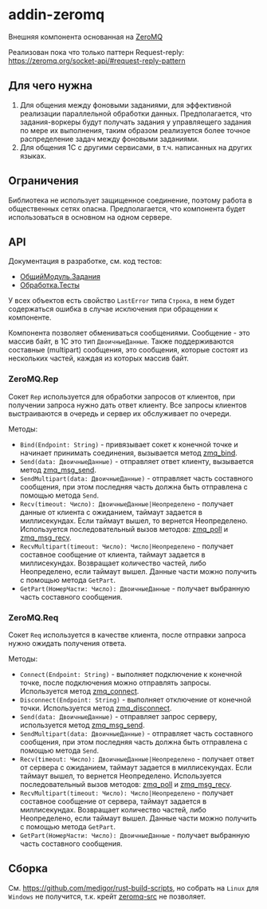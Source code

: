 # addin-zeromq

Внешняя компонента основанная на [ZeroMQ](https://zeromq.org/)

Реализован пока что только паттерн Request-reply:  
https://zeromq.org/socket-api/#request-reply-pattern

## Для чего нужна
1. Для общения между фоновыми заданиями, для эффективной реализации параллельной обработки данных. Предполагается, что задания-воркеры будут получать задания у управляещего задания по мере их выполнения, таким образом реализуется более точное распределение задач между фоновыми заданиями.
2. Для общения 1С с другими сервисами, в т.ч. написанных на других языках.

## Ограничения
Библиотека не использует защищенное соединение, поэтому работа в общественных сетях опасна. Предполагается, что компонента будет использоваться в основном на одном сервере.

## API
Документация в разработке, см. код тестов:
- [ОбщийМодуль.Задания](conf/CommonModules/Задания/Ext/Module.bsl)
- [Обработка.Тесты](conf/DataProcessors/Тесты/Forms/Форма/Ext/Form/Module.bsl)

У всех объектов есть свойство `LastError` типа `Строка`, в нем будет содержаться ошибка в случае исключения при обращении к компоненте.

Компонента позволяет обмениваться сообщениями. Сообщение - это массив байт, в 1С это тип `ДвоичныеДанные`. Также поддерживаются составные (multipart) сообщения, это сообщения, которые состоят из нескольких частей, каждая из которых массив байт.

### ZeroMQ.Rep
Сокет `Rep` используется для обработки запросов от клиентов, при получении запроса нужно дать ответ клиенту. Все запросы клиентов выстраиваются в очередь и сервер их обслуживает по очереди.

Методы:
- `Bind(Endpoint: String)` - привязывает сокет к конечной точке и начинает принимать соединения, вызывается метод [zmq_bind](https://libzmq.readthedocs.io/en/latest/zmq_bind.html).
- `Send(data: ДвоичныеДанные)` - отправляет ответ клиенту, вызывается метод [zmq_msg_send](https://libzmq.readthedocs.io/en/latest/zmq_msg_send.html).
- `SendMultipart(data: ДвоичныеДанные)` - отправляет часть составного сообщения, при этом последняя часть должна быть отправлена с помощью метода `Send`.
- `Recv(timeout: Число): ДвоичныеДанные|Неопределено` - получает данные от клиента с ожиданием, таймаут задается в миллисекундах. Если таймаут вышел, то вернется Неопределено. Используется последовательный вызов методов: [zmq_poll](https://libzmq.readthedocs.io/en/latest/zmq_poll.html) и [zmq_msg_recv](https://libzmq.readthedocs.io/en/latest/zmq_msg_recv.html).
- `RecvMultipart(timeout: Число): Число|Неопределено` - получает составное сообщение от клиента, таймаут задается в миллисекундах. Возвращает количество частей, либо Неопределено, если таймаут вышел. Данные части можно получить с помощью метода `GetPart`.
- `GetPart(НомерЧасти: Число): ДвоичныеДанные` - получает выбранную часть составного сообщения.

### ZeroMQ.Req
Сокет `Req` используется в качестве клиента, после отправки запроса нужно ожидать получения ответа.

Методы:
- `Connect(Endpoint: String)` - выполняет подключение к конечной точке, после подключения можно отправлять запросы. Используется метод [zmq_connect](https://libzmq.readthedocs.io/en/latest/zmq_connect.html). 
- `Disconnect(Endpoint: String)` - выполняет отключение от конечной точки. Используется метод [zmq_disconnect](https://libzmq.readthedocs.io/en/latest/zmq_disconnect.html).
- `Send(data: ДвоичныеДанные)` - отправляет запрос серверу, используется метод [zmq_msg_send](https://libzmq.readthedocs.io/en/latest/zmq_msg_send.html).
- `SendMultipart(data: ДвоичныеДанные)` - отправляет часть составного сообщения, при этом последняя часть должна быть отправлена с помощью метода `Send`.
- `Recv(timeout: Число): ДвоичныеДанные|Неопределено` - получает ответ от сервера с ожиданием, таймаут задается в миллисекундах. Если таймаут вышел, то вернется Неопределено. Используется последовательный вызов методов: [zmq_poll](https://libzmq.readthedocs.io/en/latest/zmq_poll.html) и [zmq_msg_recv](https://libzmq.readthedocs.io/en/latest/zmq_msg_recv.html).
- `RecvMultipart(timeout: Число): Число|Неопределено` - получает составное сообщение от сервера, таймаут задается в миллисекундах. Возвращает количество частей, либо Неопределено, если таймаут вышел. Данные части можно получить с помощью метода `GetPart`.
- `GetPart(НомерЧасти: Число): ДвоичныеДанные` - получает выбранную часть составного сообщения.

## Сборка
См. https://github.com/medigor/rust-build-scripts, но собрать на `Linux` для `Windows` не получится, т.к. крейт [zeromq-src](https://crates.io/crates/zeromq-src) не позволяет.
